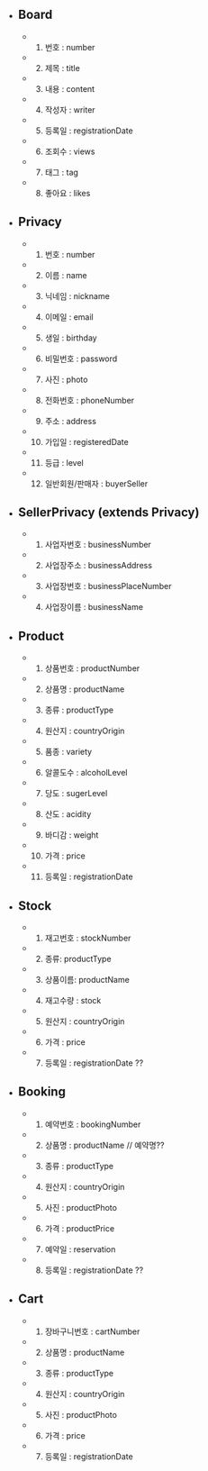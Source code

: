- ## Board
    - 1. 번호 : number
    - 2. 제목 : title
    - 3. 내용 : content
    - 4. 작성자 : writer
    - 5. 등록일 : registrationDate
    - 6. 조회수 : views
    - 7. 태그 : tag
    - 8. 좋아요 : likes

<!-- - ## Member
    - 1. 번호 : number
    - 2. 이름 : name
    - 3. 닉네임 : nickname
    - 4. 이메일 : email
    - 5. 비밀번호 : password
    - 6. 사진 : photo
    - 8. 전화번호 : phoneNumber
    - 9. 주소 : address
    - 10. 가입일 : registeredDate
    - 11. 등급 : level
    - 12. 일반회원/판매자 : buyerSeller -->

- ## Privacy
    - 1. 번호 : number
    - 2. 이름 : name
    - 3. 닉네임 : nickname
    - 4. 이메일 : email
    - 5. 생일 : birthday
    - 6. 비밀번호 : password
    - 7. 사진 : photo
    - 8. 전화번호 : phoneNumber
    - 9. 주소 : address
    - 10. 가입일 : registeredDate
    - 11. 등급 : level
    - 12. 일반회원/판매자 : buyerSeller


- ## SellerPrivacy (extends Privacy)
    - 1. 사업자번호 : businessNumber
    - 2. 사업장주소 : businessAddress
    - 3. 사업장번호 : businessPlaceNumber
    - 4. 사업장이름 : businessName

- ## Product
    - 1. 상품번호 : productNumber
    - 2. 상품명 : productName
    - 3. 종류 : productType
    - 4. 원산지 : countryOrigin
    - 5. 품종 : variety
    - 6. 알콜도수 : alcoholLevel
    - 7. 당도 : sugerLevel
    - 8. 산도 : acidity
    - 9. 바디감 : weight
    - 10. 가격 : price 
    - 11. 등록일 : registrationDate

- ## Stock
    - 1. 재고번호 : stockNumber
    - 2. 종류: productType
    - 3. 상품이름: productName
    - 4. 재고수량 : stock
    - 5. 원산지 : countryOrigin
    - 6. 가격 : price
    - 7. 등록일 : registrationDate ??

- ## Booking
    - 1. 예약번호 : bookingNumber
    - 2. 상품명 : productName // 예약명??
    - 3. 종류 : productType
    - 4. 원산지 : countryOrigin
    - 5. 사진 : productPhoto
    - 6. 가격 : productPrice
    - 7. 예약일 : reservation
    - 8. 등록일 : registrationDate ??

- ## Cart
    - 1. 장바구니번호 : cartNumber
    - 2. 상품명 : productName
    - 3. 종류 : productType
    - 4. 원산지 : countryOrigin
    - 5. 사진 : productPhoto
    - 6. 가격 : price
    - 7. 등록일 : registrationDate


